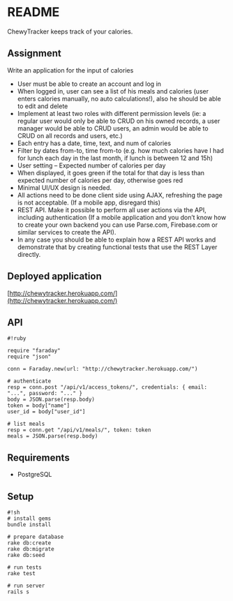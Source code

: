 # README #

ChewyTracker keeps track of your calories.

## Assignment

Write an application for the input of calories

- User must be able to create an account and log in
- When logged in, user can see a list of his meals and calories (user enters calories manually, no auto calculations!), also he should be able to edit and delete
- Implement at least two roles with different permission levels (ie: a regular user would only be able to CRUD on his owned records, a user manager would be able to CRUD users, an admin would be able to CRUD on all records and users, etc.)
- Each entry has a date, time, text, and num of calories
- Filter by dates from-to, time from-to (e.g. how much calories have I had for lunch each day in the last month, if lunch is between 12 and 15h)
- User setting – Expected number of calories per day
- When displayed, it goes green if the total for that day is less than expected number of calories per day, otherwise goes red
- Minimal UI/UX design is needed.
- All actions need to be done client side using AJAX, refreshing the page is not acceptable. (If a mobile app, disregard this)
- REST API. Make it possible to perform all user actions via the API, including authentication (If a mobile application and you don’t know how to create your own backend you can use Parse.com, Firebase.com or similar services to create the API).
- In any case you should be able to explain how a REST API works and demonstrate that by creating functional tests that use the REST Layer directly.

## Deployed application

[http://chewytracker.herokuapp.com/](http://chewytracker.herokuapp.com/)

## API


```
#!ruby

require "faraday"
require "json"

conn = Faraday.new(url: "http://chewytracker.herokuapp.com/")

# authenticate
resp = conn.post "/api/v1/access_tokens/", credentials: { email: "...", password: "..." }
body = JSON.parse(resp.body)
token = body["name"]
user_id = body["user_id"]

# list meals
resp = conn.get "/api/v1/meals/", token: token
meals = JSON.parse(resp.body)
```

## Requirements

- PostgreSQL

## Setup

```
#!sh
# install gems
bundle install

# prepare database
rake db:create
rake db:migrate
rake db:seed

# run tests
rake test

# run server
rails s
```